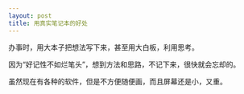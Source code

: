 ```yaml
---
layout: post
title: 用真实笔记本的好处
---
```


办事时，用大本子把想法写下来，甚至用大白板，利用思考。

因为“好记性不如烂笔头”，想到方法和思路，不记下来，很快就会忘却的。

虽然现在有各种的软件，但是不方便随便画，而且屏幕还是小，又重。
